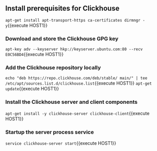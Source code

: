 ## Install prerequisites for Clickhouse

`apt-get install apt-transport-https ca-certificates dirmngr -y`{{execute HOST1}}

### Download and store the Clickhouse GPG key

`apt-key adv --keyserver hkp://keyserver.ubuntu.com:80 --recv E0C56BD4`{{execute HOST1}}

### Add the Clickhouse repository locally

`echo "deb https://repo.clickhouse.com/deb/stable/ main/" | tee /etc/apt/sources.list.d/clickhouse.list`{{execute HOST1}}
`apt-get update`{{execute HOST1}}

### Install the Clickhouse server and  client components

`apt-get install -y clickhouse-server clickhouse-client`{{execute HOST1}}

### Startup the server process service
`service clickhouse-server start`{{execute HOST1}}